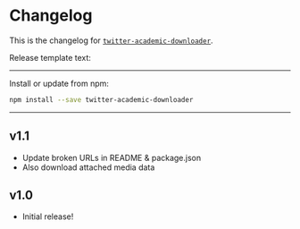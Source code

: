 # Changelog
This is the changelog for [`twitter-academic-downloader`](https://npmjs.org/package/twitter-academic-downloader).


Release template text:

-----

Install or update from npm:

```bash
npm install --save twitter-academic-downloader
```

-----


## v1.1
 - Update broken URLs in README & package.json
 - Also download attached media data


## v1.0
 - Initial release!
